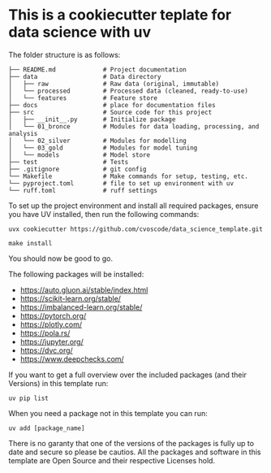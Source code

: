 # This is a cookiecutter teplate for data science with uv

The folder structure is as follows:

    ├── README.md             # Project documentation
    ├── data                  # Data directory
    │   ├── raw               # Raw data (original, immutable)
    │   └── processed         # Processed data (cleaned, ready-to-use)
    │   └── features          # Feature store
    ├── docs                  # place for documentation files
    ├── src                   # Source code for this project
    │   ├── __init__.py       # Initialize package
    │   └── 01_bronce         # Modules for data loading, processing, and analysis
    │   └── 02_silver         # Modules for modelling
    │   └── 03_gold           # Modules for model tuning
    │   └── models            # Model store
    ├── test                  # Tests
    ├── .gitignore            # git config
    └── Makefile              # Make commands for setup, testing, etc.
    └── pyproject.toml        # file to set up environment with uv
    └── ruff.toml             # ruff settings


To set up the project environment and install all required packages, ensure you have UV installed, then run the following commands:

    uvx cookiecutter https://github.com/cvoscode/data_science_template.git

    make install

You should now be good to go.

The following packages will be installed:
- https://auto.gluon.ai/stable/index.html
- https://scikit-learn.org/stable/
- https://imbalanced-learn.org/stable/
- https://pytorch.org/
- https://plotly.com/
- https://pola.rs/
- https://jupyter.org/
- https://dvc.org/
- https://www.deepchecks.com/


If you want to get a full overview over the included packages (and their Versions) in this template run:

    uv pip list

When you need a package not in this template you can run:

    uv add [package_name]

There is no garanty that one of the versions of the packages is fully up to date and secure so please be cautios.
All the packages and software in this template are Open Source and their respective Licenses hold.



